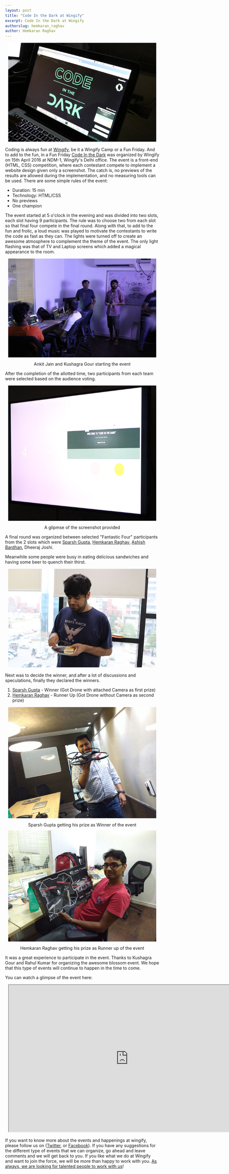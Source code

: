 ```yaml
---
layout: post
title: "Code In the Dark at Wingify"
excerpt: Code In the Dark at Wingify
authorslug: hemkaran_raghav
author: Hemkaran Raghav
---
```


<div style="text-align:center; margin: 10px;">
  <img src="/images/2016/04/CITD_1.JPG">
</div>

Coding is always fun at [Wingify](https://wingify.com/), be it a Wingify Camp or a Fun Friday. And to add to the fun, in a Fun Friday [Code In the Dark](http://codeinthedark.com/) was organized by Wingify on 15th April 2016 at NDM-1, Wingify's Delhi office. The event is a front-end (HTML, CSS) competition, where each contestant compete to implement a website design given only a screenshot. The catch is, no previews of the results are allowed during the implementation, and no measuring tools can be used. There are some simple rules of the event:

* Duration: 15 min
* Technology: HTML/CSS
* No previews
* One champion

The event started at 5 o'clock in the evening and was divided into two slots, each slot having 9 participants. The rule was to choose two from each slot so that final four compete in the final round. Along with that, to add to the fun and frolic, a loud music was played to motivate the contestants to write the code as fast as they can. The lights were turned off to create an awesome atmosphere to complement the theme of the event. The only light flashing was that of TV and Laptop screens which added a magical appearance to the room.

<div style="text-align:center; margin: 10px;">
  <img src="/images/2016/04/CITD_2.JPG">
  <div style="margin: 10px;">Ankit Jain and Kushagra Gour starting the event
  </div>
</div>

After the completion of the allotted time, two participants from each team were selected based on the audience voting.

<div style="text-align:center; margin: 10px;">
  <img src="/images/2016/04/CITD_3.jpg">
  <div style="margin: 10px;">A glipmse of the screenshot provided
  </div>
</div>

A final round was organized between selected "Fantastic Four" participants from the 2 slots which were [Sparsh Gupta](https://www.linkedin.com/in/sparshgupta),  [Hemkaran Raghav](http://hemkaranraghav.in/),  [Ashish Bardhan](https://www.linkedin.com/in/ashish-bardhan-07654a26), Dheeraj Joshi.

Meanwhile some people were busy in eating delicious sandwiches and having some beer to quench their thirst.

<div style="text-align:center; margin: 10px;">
  <img src="/images/2016/04/CITD_4.jpg">
</div>

Next was to decide the winner, and after a lot of discussions and speculations, finally they declared the winners.

1. [Sparsh Gupta](https://www.linkedin.com/in/sparshgupta) - Winner (Got Drone with attached Camera as first prize)
2. [Hemkaran Raghav](http://hemkaranraghav.in) - Runner Up (Got Drone without Camera as second prize)

<div style="text-align:center; margin: 10px;">
  <img src="/images/2016/04/CITD_5.jpeg">
  <div style="margin: 10px;">Sparsh Gupta getting his prize as Winner of the event
  </div>
</div>

<div style="text-align:center; margin: 10px;">
  <img src="/images/2016/04/CITD_6.jpeg">
  <div style="margin: 10px;">Hemkaran Raghav getting his prize as Runner up of the event
  </div>
</div>

It was a great experience to participate in the event. Thanks to Kushagra Gour and Rahul Kumar for organizing the awesome blossom event. We hope that this type of events will continue to happen in the time to come.

You can watch a glimpse of the event here:

<div style="text-align:center; margin: 10px;">
  <iframe src="https://drive.google.com/a/wingify.com/file/d/0B1QCaF7s3JsrU1RhME9UaC1XNlk/preview" width="780" height="480"></iframe>
</div>

If you want to know more about the events and happenings at wingify, please follow us on ([Twitter](https://twitter.com/wingify_engg), or [Facebook](https://www.facebook.com/Wingify)). If you have any suggestions for the different type of events that we can organize, go ahead and leave comments and we will get back to you. If you like what we do at Wingify and want to join the force, we will be more than happy to work with you. [As always, we are looking for talented people to work with us](https://wingify.com/careers)!